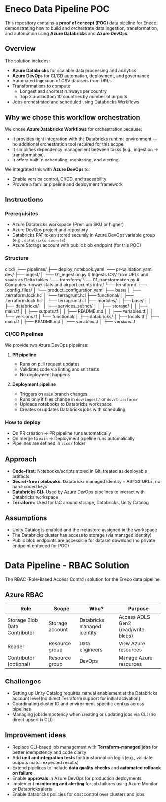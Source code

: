 # Eneco Data Pipeline POC

This repository contains a **proof of concept (POC)** data pipeline for Eneco, demonstrating how to build and orchestrate data ingestion, transformation, and automation using **Azure Databricks** and **Azure DevOps**.

## Overview

The solution includes:

- **Azure Databricks** for scalable data processing and analytics
- **Azure DevOps** for CI/CD automation, deployment, and governance
- Automated ingestion of CSV datasets from URLs
- Transformations to compute:
  - Longest and shortest runways per country
  - Top 3 and bottom 10 countries by number of airports
- Jobs orchestrated and scheduled using Databricks Workflows

## Why we chose this workflow orchestration

We chose **Azure Databricks Workflows** for orchestration because:

- It provides tight integration with the Databricks runtime environment — no additional orchestration tool required for this scope.
- It simplifies dependency management between tasks (e.g., ingestion → transformation).
- It offers built-in scheduling, monitoring, and alerting.


We integrated this with **Azure DevOps** to:

- Enable version control, CI/CD, and traceability
- Provide a familiar pipeline and deployment framework


## Instructions

### Prerequisites

- Azure Databricks workspace (Premium SKU or higher)
- Azure DevOps project and repository
- Databricks PAT token stored securely in Azure DevOps variable group (e.g., `databricks-secrets`)
- Azure Storage account with public blob endpoint (for this POC)

### Structure

cicd/
└── pipelines/
├── deploy_notebook.yaml
└── pr-validation.yaml
dev/
├── ingest/
│ └── 01_ingestion.py # Ingests CSV from URLs and saves as Delta tables
└── transform/
└── 01_transformation.py # Computes runway stats and airport counts
infra/
└── terraform/
├── _config_files/
│ └── product_configuration.yaml
├── base/
│ ├── .terraform.lock.hcl
│ └── terragrunt.hcl
├── functional/
│ ├── .terraform.lock.hcl
│ └── terragrunt.hcl
├── modules/
│ ├── base/
│ │ ├── databricks/
│ │ ├── services_subnet/
│ │ ├── storage/
│ │ ├── main.tf
│ │ ├── outputs.tf
│ │ ├── README.md
│ │ ├── variables.tf
│ │ └── versions.tf
│ └── functional/
│ ├── databricks/
│ ├── locals.tf
│ ├── main.tf
│ ├── README.md
│ ├── variables.tf
│ └── versions.tf

### CI/CD Pipelines

We provide two Azure DevOps pipelines:

1. **PR pipeline**
   - Runs on pull request updates
   - Validates code via linting and unit tests
   - No deployment happens

2. **Deployment pipeline**
   - Triggers on `main` branch changes
   - Runs only if files change in `dev/ingest/` or `dev/transform/`
   - Uploads notebooks to Databricks workspace
   - Creates or updates Databricks jobs with scheduling

### How to deploy

- On PR creation → PR pipeline runs automatically
- On merge to `main` → Deployment pipeline runs automatically
- Pipelines are defined in `cicd/` folder

## Approach

- **Code-first:** Notebooks/scripts stored in Git, treated as deployable artifacts
- **Secret-free notebooks:** Databricks managed identity + ABFSS URLs, no hard-coded keys
- **Databricks CLI:** Used by Azure DevOps pipelines to interact with Databricks workspace
- **Terraform:** Used for IaC around storage, Databricks, Unity Catalog

## Assumptions

- Unity Catalog is enabled and the metastore assigned to the workspace
- The Databricks cluster has access to storage (via managed identity)
- Public blob endpoints are accessible for dataset download (no private endpoint enforced for POC)

# Data Pipeline - RBAC Solution

The RBAC (Role-Based Access Control) solution for the Eneco data pipeline 

## Azure RBAC

| **Role** | **Scope** | **Who?** | **Purpose** |
|-----------|-----------|----------|-------------|
| Storage Blob Data Contributor | Storage account | Databricks managed identity | Access ADLS Gen2 (read/write blobs) |
| Reader | Resource group | Data engineers | View Azure resources |
| Contributor (optional) | Resource group | DevOps | Manage Azure resources |


## Challenges

- Setting up Unity Catalog requires manual enablement at the Databricks account level (no direct Terraform support for initial activation)
- Coordinating cluster ID and environment-specific configs across pipelines
- Managing job idempotency when creating or updating jobs via CLI (no direct upsert in CLI)

## Improvement ideas

- Replace CLI-based job management with **Terraform-managed jobs** for better idempotency and code clarity
- Add **unit and integration tests** for transformation logic (e.g., validate outputs match expected results)
- Extend pipelines to include **data quality checks** and **automated rollback on failure**
- Enable **approvals** in Azure DevOps for production deployments
- Implement **monitoring and alerting** for job failures using Azure Monitor or Databricks alerts
- Enable databricks policies for cost control over clusters and jobs


